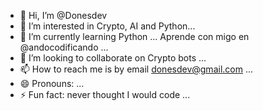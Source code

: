 - 👋 Hi, I’m @Donesdev
- 👀 I’m interested in Crypto, AI and Python...
- 🌱 I’m currently learning Python ... Aprende con migo en @andocodificando ...
- 💞️ I’m looking to collaborate on Crypto bots ...
- 📫 How to reach me is by email donesdev@gmail.com ...
- 😄 Pronouns: ...
- ⚡ Fun fact: never thought I would code ...

<!---
Donesdev/Donesdev is a ✨ special ✨ repository because its `README.md` (this file) appears on your GitHub profile.
You can click the Preview link to take a look at your changes.
--->
